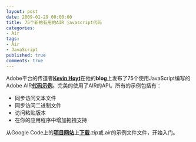 ```yaml
---
layout: post
date: 2009-01-29 00:00:00
title: 75个新的有用的AIR javascript代码
categories:
- Air
tags:
- Air
- JavaScript
published: true
comments: true
---
```

<p>Adobe平台的传道者<strong><a href="http://blog.kevinhoyt.org/" target="_blank">Kevin Hoyt</a></strong>在他的<strong>blog</strong>上发布了75个使用JavaScript编写的Adobe AIR<a href="http://code.google.com/p/jsairsamples/" target="_blank"><strong>代码示例</strong></a>。完美的使用了AIR的API。所有的示例包括有：
<ul>
	<li>同步访问文本文件</li>
	<li>同步访问二进制文件</li>
	<li>访问粘贴版本</li>
	<li>在你的应用程序中增加拖拽支持</li>
</ul>
从Google Code上的<a href="http://code.google.com/p/jsairsamples/downloads/list" target="_blank"><strong>项目网站</strong></a>上<a href="http://code.google.com/p/jsairsamples/downloads/list" target="_blank"><strong>下载</strong></a>.zip或.air的示例文件文件，开始入门。</p>
